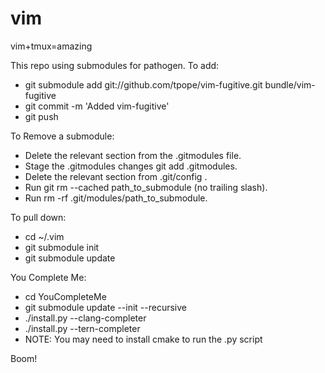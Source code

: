 # vim
vim+tmux=amazing

This repo using submodules for pathogen. To add:
* git submodule add git://github.com/tpope/vim-fugitive.git bundle/vim-fugitive
* git commit -m 'Added vim-fugitive'
* git push

To Remove a submodule:
* Delete the relevant section from the .gitmodules file.
* Stage the .gitmodules changes git add .gitmodules.
* Delete the relevant section from .git/config .
* Run git rm --cached path_to_submodule (no trailing slash).
* Run rm -rf .git/modules/path_to_submodule.

To pull down:
* cd ~/.vim
* git submodule init
* git submodule update

You Complete Me:
* cd YouCompleteMe
* git submodule update --init --recursive
* ./install.py --clang-completer
* ./install.py --tern-completer
* NOTE: You may need to install cmake to run the .py script

Boom!
